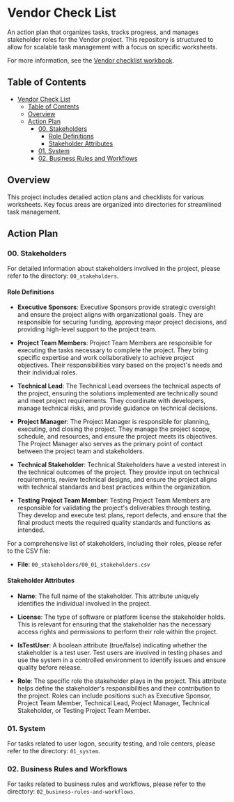 # Vendor Check List

An action plan that organizes tasks, tracks progress, and manages stakeholder roles for the Vendor project. This repository is structured to allow for scalable task management with a focus on specific worksheets.

For more information, see the [Vendor checklist workbook][xlsx-001].

## Table of Contents

- [Vendor Check List](#vendor-check-list)
  - [Table of Contents](#table-of-contents)
  - [Overview](#overview)
  - [Action Plan](#action-plan)
    - [00. Stakeholders](#00-stakeholders)
      - [Role Definitions](#role-definitions)
      - [Stakeholder Attributes](#stakeholder-attributes)
    - [01. System](#01-system)
    - [02. Business Rules and Workflows](#02-business-rules-and-workflows)

## Overview

This project includes detailed action plans and checklists for various worksheets. Key focus areas are organized into directories for streamlined task management.

## Action Plan

### 00. Stakeholders

For detailed information about stakeholders involved in the project, please refer to the directory: `00_stakeholders`.

#### Role Definitions

- **Executive Sponsors**:
  Executive Sponsors provide strategic oversight and ensure the project aligns with organizational goals. They are responsible for securing funding, approving major project decisions, and providing high-level support to the project team.

- **Project Team Members**:
  Project Team Members are responsible for executing the tasks necessary to complete the project. They bring specific expertise and work collaboratively to achieve project objectives. Their responsibilities vary based on the project's needs and their individual roles.

- **Technical Lead**:
  The Technical Lead oversees the technical aspects of the project, ensuring the solutions implemented are technically sound and meet project requirements. They coordinate with developers, manage technical risks, and provide guidance on technical decisions.

- **Project Manager**:
  The Project Manager is responsible for planning, executing, and closing the project. They manage the project scope, schedule, and resources, and ensure the project meets its objectives. The Project Manager also serves as the primary point of contact between the project team and stakeholders.

- **Technical Stakeholder**:
  Technical Stakeholders have a vested interest in the technical outcomes of the project. They provide input on technical requirements, review technical designs, and ensure the project aligns with technical standards and best practices within the organization.

- **Testing Project Team Member**:
  Testing Project Team Members are responsible for validating the project's deliverables through testing. They develop and execute test plans, report defects, and ensure that the final product meets the required quality standards and functions as intended.

For a comprehensive list of stakeholders, including their roles, please refer to the CSV file:

- **File**: `00_stakeholders/00_01_stakeholders.csv`

#### Stakeholder Attributes

- **Name**:
  The full name of the stakeholder. This attribute uniquely identifies the individual involved in the project.

- **License**:
  The type of software or platform license the stakeholder holds. This is relevant for ensuring that the stakeholder has the necessary access rights and permissions to perform their role within the project.

- **IsTestUser**:
  A boolean attribute (true/false) indicating whether the stakeholder is a test user. Test users are involved in testing phases and use the system in a controlled environment to identify issues and ensure quality before release.

- **Role**:
  The specific role the stakeholder plays in the project. This attribute helps define the stakeholder's responsibilities and their contribution to the project. Roles can include positions such as Executive Sponsor, Project Team Member, Technical Lead, Project Manager, Technical Stakeholder, or Testing Project Team Member.

### 01. System

For tasks related to user logon, security testing, and role centers, please refer to the directory: `01_system`.

### 02. Business Rules and Workflows

For tasks related to business rules and workflows, please refer to the directory: `02_business-rules-and-workflows`.

<!-- Reference Links -->
[xlsx-001]: ../checklist.xlsx
